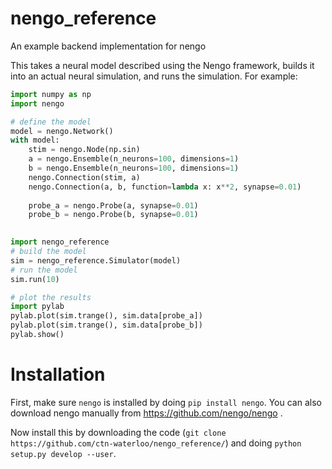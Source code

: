# nengo_reference
An example backend implementation for nengo

This takes a neural model described using the Nengo framework, builds it 
into an actual neural simulation, and runs the simulation.  For example:

```python
import numpy as np
import nengo

# define the model
model = nengo.Network()
with model:
    stim = nengo.Node(np.sin)
    a = nengo.Ensemble(n_neurons=100, dimensions=1)
    b = nengo.Ensemble(n_neurons=100, dimensions=1)
    nengo.Connection(stim, a)
    nengo.Connection(a, b, function=lambda x: x**2, synapse=0.01)
    
    probe_a = nengo.Probe(a, synapse=0.01)
    probe_b = nengo.Probe(b, synapse=0.01)
    

import nengo_reference
# build the model
sim = nengo_reference.Simulator(model)
# run the model
sim.run(10)

# plot the results
import pylab
pylab.plot(sim.trange(), sim.data[probe_a])
pylab.plot(sim.trange(), sim.data[probe_b])
pylab.show()
```

# Installation

First, make sure ```nengo``` is installed by doing ```pip install nengo```.  You can also download nengo manually from https://github.com/nengo/nengo .

Now install this by downloading the code (```git clone https://github.com/ctn-waterloo/nengo_reference/```) and doing ```python setup.py develop --user```.
